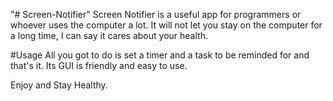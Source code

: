 "# Screen-Notifier" 
Screen Notifier is a useful app for programmers or whoever uses the computer a lot. It will not let you stay on the computer for a long time, I can say it cares about your health.

#Usage
 All you got to do is set a timer and a task to be reminded for and that's it. Its GUI is friendly and easy to use. 
 
 Enjoy and Stay Healthy.

